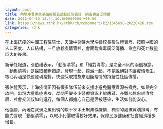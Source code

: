 ```yaml
---
layout: post
title: 內地中醫專家張伯禮稱若放鬆疫情管控　病毒會廣泛傳播
date: 2022-04-26 12:44:16.000000000 +08:00
link: https://news.rthk.hk/rthk/ch/component/k2/1645698-20220426.htm
categories: rthk
---
```


在上海抗疫的中國工程院院士、天津中醫藥大學名譽校長張伯禮表示，按照中國的人口密度、人口結構，一旦放鬆疫情管控，會面臨病毒廣泛傳播、重症和死亡數量巨大的後果。

新華社報道，張伯禮表示，「動態清零」和「絕對清零」是完全不同的兩個概念。「動態清零」是採取積極措施，發現一起、撲滅一起，不是說絕對不讓疫情發生，核心內涵是快速發現疫情，快速採取措施來阻斷疫情的持續性社區傳播。

張伯禮表示，上海疫情正因有很多隊伍前來支援才避免醫療資源被擠兌，如果完全放開，出現大量重症患者，反問需要多少醫療資源才能應對，亦難以想象經濟發展、社會交流該如何進行，每個人都擔心自己是否被感染，生活如何能安心。

他強調，內地在武漢之後出現的數十次本土聚集性疫情，有關的處置實踐證明，有能力實現「動態清零」，以較小代價取得較好效果，保障民眾健康和社會經濟穩步增長。
